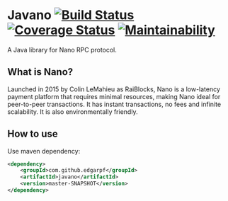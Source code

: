 # Javano [![Build Status](https://travis-ci.org/edgarpf/javano.svg?branch=master)](https://travis-ci.org/edgarpf/javano) [![Coverage Status](https://coveralls.io/repos/github/edgarpf/javano/badge.svg?branch=master)](https://coveralls.io/github/edgarpf/javano?branch=master) [![Maintainability](https://api.codeclimate.com/v1/badges/7150b2be47db9d893f5d/maintainability)](https://codeclimate.com/github/edgarpf/javano/maintainability)

A Java library for Nano RPC protocol.

## What is Nano?

Launched in 2015 by Colin LeMahieu as RaiBlocks, Nano is a low-latency payment platform that requires minimal resources, making Nano ideal for peer-to-peer transactions. It has instant transactions, no fees and infinite scalability. It is also environmentally friendly.

## How to use

Use maven dependency:

```xml
<dependency>
    <groupId>com.github.edgarpf</groupId>
    <artifactId>javano</artifactId>
    <version>master-SNAPSHOT</version>
</dependency>
```
